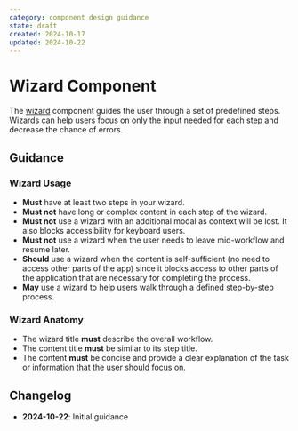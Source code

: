 ```yaml
---
category: component design guidance
state: draft
created: 2024-10-17
updated: 2024-10-22
---
```


# Wizard Component

The [wizard](https://clarity.design/documentation/wizard) component guides the user through a set of predefined steps. Wizards can help users focus on only the input needed for each step and decrease the chance of errors.

## Guidance

### Wizard Usage

- **Must** have at least two steps in your wizard. 
- **Must not** have long or complex content in each step of the wizard.
- **Must not** use a wizard with an additional modal as context will be lost. It also blocks accessibility for keyboard users.
- **Must not** use a wizard when the user needs to leave mid-workflow and resume later.
- **Should** use a wizard when the content is self-sufficient (no need to access other parts of the app) since it blocks access to other parts of the application that are necessary for completing the process.
- **May** use a wizard to help users walk through a defined step-by-step process.

### Wizard Anatomy

- The wizard title **must** describe the overall workflow.
- The content title **must** be similar to its step title.
- The content **must** be concise and provide a clear explanation of the task or information that the user should focus on.

## Changelog

- **2024-10-22**: Initial guidance
